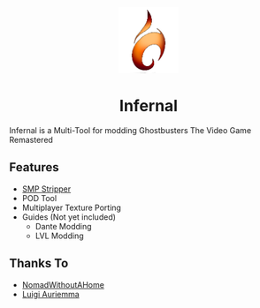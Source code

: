 <p align="center">
    <a href="https://github.com/sakis720/Infernal/blob/main/Icons">
        <img height="120px" src="https://github.com/sakis720/Infernal/blob/main/Icons/logo_in.png" />
    </a>
</p>

<h1 align="center">Infernal</h1>

Infernal is a Multi-Tool for modding Ghostbusters The Video Game Remastered

## Features
* [SMP Stripper]( https://github.com/NomadWithoutAHome/GhostbustersRemasteredSMPSmasher)
* POD Tool
* Multiplayer Texture Porting
* Guides (Not yet included)
  * Dante Modding  
  * LVL Modding

## Thanks To
* [NomadWithoutAHome]( https://github.com/NomadWithoutAHome)
* [Luigi Auriemma]( https://aluigi.altervista.org/quickbms.htm)
